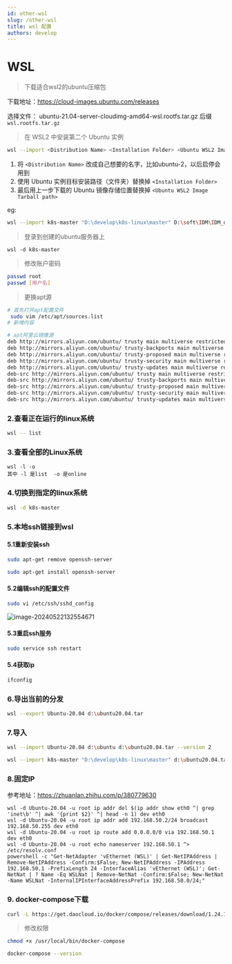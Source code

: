 ```yaml
---
id: other-wsl
slug: /other-wsl
title: wsl 配置
authors: develop
---
```


# WSL

> 下载适合wsl2的ubuntu压缩包

下载地址：https://cloud-images.ubuntu.com/releases

选择文件： ubuntu-21.04-server-cloudimg-amd64-wsl.rootfs.tar.gz  后缀   `wsl.rootfs.tar.gz`

> 在 WSL2 中安装第二个 Ubuntu 实例

```bash
wsl --import <Distribution Name> <Installation Folder> <Ubuntu WSL2 Image Tarball path>
```

1. 将 `<Distribution Name>` 改成自己想要的名字，比如ubuntu-2，以后启停会用到
2. 使用 Ubuntu 实例目标安装路径（文件夹）替换掉 `<Installation Folder>`
3. 最后用上一步下载的 Ubuntu 镜像存储位置替换掉 `<Ubuntu WSL2 Image Tarball path>`

eg:

```bash
wsl --import k8s-master "D:\develop\k8s-linux\master" D:\soft\IDM\IDM_download\Compressed\ubuntu-21.10-server-cloudimg-arm64-wsl.rootfs.tar.gz
```

> 登录到创建的ubuntu服务器上

```bashell
wsl -d k8s-master
```

> 修改账户密码

```bash
passwd root 
passwd [用户名]
```

> 更换apt源

```bash
# 首先打开apt配置文件
 sudo vim /etc/apt/sources.list
# 新增内容

# apt阿里云镜像源
deb http://mirrors.aliyun.com/ubuntu/ trusty main multiverse restricted universe
deb http://mirrors.aliyun.com/ubuntu/ trusty-backports main multiverse restricted universe
deb http://mirrors.aliyun.com/ubuntu/ trusty-proposed main multiverse restricted universe
deb http://mirrors.aliyun.com/ubuntu/ trusty-security main multiverse restricted universe
deb http://mirrors.aliyun.com/ubuntu/ trusty-updates main multiverse restricted universe
deb-src http://mirrors.aliyun.com/ubuntu/ trusty main multiverse restricted universe
deb-src http://mirrors.aliyun.com/ubuntu/ trusty-backports main multiverse restricted universe
deb-src http://mirrors.aliyun.com/ubuntu/ trusty-proposed main multiverse restricted universe
deb-src http://mirrors.aliyun.com/ubuntu/ trusty-security main multiverse restricted universe
deb-src http://mirrors.aliyun.com/ubuntu/ trusty-updates main multiverse restricted universe
```







### 2.查看正在运行的linux系统

```bash
wsl -- list
```

### 3.查看全部的Linux系统

```bash、
wsl -l -o
其中 -l 是list  -o 是online
```

### 4.切换到指定的linux系统

```bash
wsl -d k8s-master
```

### 5.本地ssh链接到wsl

#### 5.1重新安装ssh

```bash
sudo apt-get remove openssh-server

sudo apt-get install openssh-server
```

#### 5.2编辑ssh的配置文件

```bash
sudo vi /etc/ssh/sshd_config
```

![image-20240522132554671](https://gitee.com/qixiangyang/pictures/raw/master/images/202405221325757.png)

#### 5.3重启ssh服务

```bash
sudo service ssh restart
```

#### 5.4获取ip

```bash
ifconfig
```

### 6.导出当前的分发

```bash
wsl --export Ubuntu-20.04 d:\ubuntu20.04.tar
```

### 7.导入

```bash
wsl --import Ubuntu-20.04 d:\ubuntu d:\ubuntu20.04.tar --version 2

wsl --import k8s-master "D:\develop\k8s-linux\master" d:\ubuntu20.04.tar  --version 2
```

### 8.固定IP

参考地址：https://zhuanlan.zhihu.com/p/380779630

```bashell
wsl -d Ubuntu-20.04 -u root ip addr del $(ip addr show eth0 ^| grep 'inet\b' ^| awk '{print $2}' ^| head -n 1) dev eth0
wsl -d Ubuntu-20.04 -u root ip addr add 192.168.50.2/24 broadcast 192.168.50.255 dev eth0
wsl -d Ubuntu-20.04 -u root ip route add 0.0.0.0/0 via 192.168.50.1 dev eth0
wsl -d Ubuntu-20.04 -u root echo nameserver 192.168.50.1 ^> /etc/resolv.conf
powershell -c "Get-NetAdapter 'vEthernet (WSL)' | Get-NetIPAddress | Remove-NetIPAddress -Confirm:$False; New-NetIPAddress -IPAddress 192.168.50.1 -PrefixLength 24 -InterfaceAlias 'vEthernet (WSL)'; Get-NetNat | ? Name -Eq WSLNat | Remove-NetNat -Confirm:$False; New-NetNat -Name WSLNat -InternalIPInterfaceAddressPrefix 192.168.50.0/24;"
```

### 9. docker-compose下载

```bash
curl -L https://get.daocloud.io/docker/compose/releases/download/1.24.1/docker-compose-`uname -s`-`uname -m` > /usr/local/bin/docker-compose
```

> 修改权限

```bash
chmod +x /usr/local/bin/docker-compose
```

```bash
docker-compose --version
```

